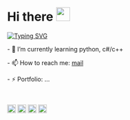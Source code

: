 <h1 align="left">Hi there
<img src="https://github.com/blackcater/blackcater/raw/main/images/Hi.gif" height="32"/></h1>

[![Typing SVG](https://readme-typing-svg.demolab.com/?lines=I`m+a+junior+developer;and+student+from+Moscow)](https://git.io/typing-svg)

<p>- 🌱 I’m currently learning python, c#/c++</p>
<p>- 📫 How to reach me: <a href="mailto:bernikolay09@gmail.com">mail</a></p>
<p>- ⚡ Portfolio: ...</p><br />

<img height="20" width="20" src="https://cdn.simpleicons.org/pycharm/white"/>    <img height="20" width="20" src="https://cdn.simpleicons.org/arduino/white"/>
<img height="20" width="20" src="https://cdn.simpleicons.org/cplusplus/white"/>    <img height="20" width="20" src="https://cdn.simpleicons.org/sharp/white"/>
